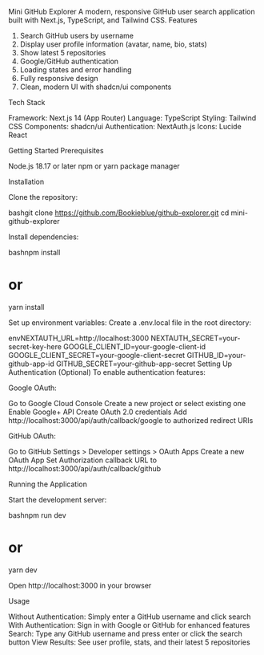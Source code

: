 Mini GitHub Explorer
A modern, responsive GitHub user search application built with Next.js, TypeScript, and Tailwind CSS.
Features

1. Search GitHub users by username
2. Display user profile information (avatar, name, bio, stats)
3. Show latest 5 repositories
4. Google/GitHub authentication
5. Loading states and error handling
6. Fully responsive design
7. Clean, modern UI with shadcn/ui components

Tech Stack

Framework: Next.js 14 (App Router)
Language: TypeScript
Styling: Tailwind CSS
Components: shadcn/ui
Authentication: NextAuth.js
Icons: Lucide React

Getting Started
Prerequisites

Node.js 18.17 or later
npm or yarn package manager

Installation

Clone the repository:

bashgit clone https://github.com/Bookieblue/github-explorer.git
cd mini-github-explorer

Install dependencies:

bashnpm install
# or
yarn install

Set up environment variables:
Create a .env.local file in the root directory:

envNEXTAUTH_URL=http://localhost:3000
NEXTAUTH_SECRET=your-secret-key-here
GOOGLE_CLIENT_ID=your-google-client-id
GOOGLE_CLIENT_SECRET=your-google-client-secret
GITHUB_ID=your-github-app-id
GITHUB_SECRET=your-github-app-secret
Setting Up Authentication (Optional)
To enable authentication features:

Google OAuth:

Go to Google Cloud Console
Create a new project or select existing one
Enable Google+ API
Create OAuth 2.0 credentials
Add http://localhost:3000/api/auth/callback/google to authorized redirect URIs


GitHub OAuth:

Go to GitHub Settings > Developer settings > OAuth Apps
Create a new OAuth App
Set Authorization callback URL to http://localhost:3000/api/auth/callback/github



Running the Application

Start the development server:

bashnpm run dev
# or
yarn dev

Open http://localhost:3000 in your browser

Usage

Without Authentication: Simply enter a GitHub username and click search
With Authentication: Sign in with Google or GitHub for enhanced features
Search: Type any GitHub username and press enter or click the search button
View Results: See user profile, stats, and their latest 5 repositories

